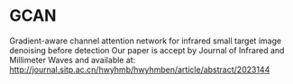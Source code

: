 # GCAN
Gradient-aware channel attention network for infrared small target image denoising before detection
Our paper is accept by Journal of Infrared and Millimeter Waves and available at: http://journal.sitp.ac.cn/hwyhmb/hwyhmben/article/abstract/2023144
